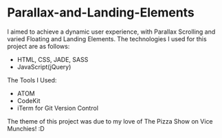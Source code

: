 # Parallax-and-Landing-Elements

I aimed to achieve a dynamic user experience, with Parallax Scrolling and varied Floating and Landing Elements. The technologies I used for this project are as follows:

- HTML, CSS, JADE, SASS
- JavaScript(jQuery)

The Tools I Used:

- ATOM
- CodeKit
- iTerm for Git Version Control

The theme of this project was due to my love of The Pizza Show on Vice Munchies! :D
